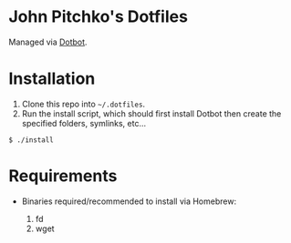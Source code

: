 # John Pitchko's Dotfiles

Managed via [Dotbot](https://github.com/anishathalye/dotbot).

# Installation

1. Clone this repo into `~/.dotfiles`.
2. Run the install script, which should first install Dotbot then create the specified folders, symlinks, etc...
```
$ ./install
```

# Requirements

- Binaries required/recommended to install via Homebrew:

  1. fd
  2. wget
